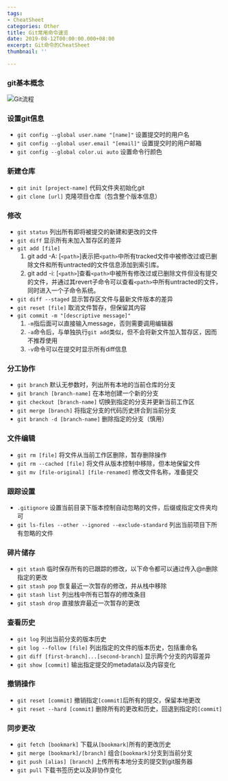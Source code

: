 ```yaml
---
tags:
- CheatSheet
categories: Other
title: Git常用命令速览
date: 2019-08-12T00:00:00.000+08:00
excerpt: Git命令的CheatSheet
thumbnail: ''

---
```

### git基本概念
![Git流程](http://pctakto0x.bkt.clouddn.com/2429e4d2661e60027537aea0077f6e40.png)

### 设置git信息
- `git config --global user.name "[name]"`
  设置提交时的用户名
- `git config --global user.email "[email]"`
  设置提交时的用户邮箱
- `git config --global color.ui auto`
  设置命令行颜色

### 新建仓库
- `git init [project-name]`
  代码文件夹初始化git
- `git clone [url]`
  克隆项目仓库（包含整个版本信息）

### 修改
- `git status`
  列出所有即将被提交的新建和更改的文件
- `git diff`
  显示所有未加入暂存区的差异
- `git add [file]`
  1. git add -A: [`<path>`]表示把`<path>`中所有tracked文件中被修改过或已删除文件和所有untracted的文件信息添加到索引库。
  2. git add -i: [`<path>`]查看`<path>`中被所有修改过或已删除文件但没有提交的文件，并通过其revert子命令可以查看`<path>`中所有untracted的文件，同时进入一个子命令系统。
- `git diff --staged`
  显示暂存区文件与最新文件版本的差异
- `git reset [file]`
  取消文件暂存，但保留其内容
- `git commit -m "[descriptive message]"`
  1. `-m`指后面可以直接输入message，否则需要调用编辑器
  2. `-a`命令后，与单独执行`git add`类似，但不会将新文件加入暂存区，因而不推荐使用
  3. `-v`命令可以在提交时显示所有diff信息

### 分工协作
- `git branch`
  默认无参数时，列出所有本地的当前仓库的分支
- `git branch [branch-name]`
  在本地创建一个新的分支
- `git checkout [branch-name]`
  切换到指定的分支并更新当前工作区
- `git merge [branch]`
  将指定分支的代码历史拼合到当前分支
- `git branch -d [branch-name]`
  删除指定的分支（慎用）

### 文件编辑
- `git rm [file]`
  将文件从当前工作区删除，暂存删除操作
- `git rm --cached [file]`
  将文件从版本控制中移除，但本地保留文件
- `git mv [file-original] [file-renamed]`
  修改文件名称，准备提交

### 跟踪设置
- `.gitignore`
  设置当前目录下版本控制自动忽略的文件，后缀或指定文件夹均可 
- `git ls-files --other --ignored --exclude-standard`
  列出当前项目下所有忽略的文件

### 碎片储存
- `git stash`
  临时保存所有的已跟踪的修改，以下命令都可以通过传入@n删除指定的更改
- `git stash pop`
  恢复最近一次暂存的修改，并从栈中移除
- `git stash list`
  列出栈中所有已暂存的修改条目
- `git stash drop`
  直接放弃最近一次暂存的更改

### 查看历史
- `git log`
  列出当前分支的版本历史
- `git log --follow [file]`
  列出指定的文件的版本历史，包括重命名
- `git diff [first-branch]...[second-branch]`
  显示两个分支的内容差异
- `git show [commit]`
  输出指定提交的metadata以及内容变化

### 撤销操作
- `git reset [commit]`
  撤销指定`[commit]`后所有的提交，保留本地更改
- `git reset --hard [commit]`
  删除所有的更改和历史，回退到指定的`[commit]`

### 同步更改
- `git fetch [bookmark]`
  下载从`[bookmark]`所有的更改历史
- `git merge [bookmark]/[branch]`
  组合`[bookmark]`分支到当前分支
- `git push [alias] [branch]`
  上传所有本地分支的提交到git服务器
- `git pull`
  下载书签历史以及非协作变化